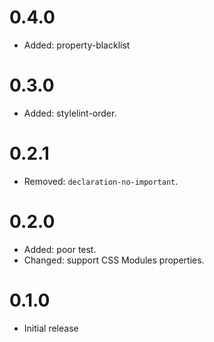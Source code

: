 # 0.4.0

- Added: property-blacklist

# 0.3.0

- Added: stylelint-order.

# 0.2.1

- Removed: `declaration-no-important`.

# 0.2.0

- Added: poor test.
- Changed: support CSS Modules properties.

# 0.1.0

- Initial release
